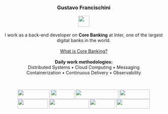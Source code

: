 <h3 align="center">
  Gustavo Francischini
</h3>

<p align="center">
      <a>
    <img align="center" height="35" width="35" src="https://raw.githubusercontent.com/jmnote/z-icons/master/svg/java.svg"/>
  </a> <br> <br>
  I work as a back-end developer on <strong>Core Banking</strong> at Inter, one of the largest digital banks in the world.
  <br>

  <a href="https://www.ibm.com/topics/core-banking" target="_blank">
    <br> What is Core Banking? <br> <br>
  </a>

  <a>
  <strong> Daily work methodologies: </strong> <br>
  Distributed Systems • Cloud Computing
  • Messaging <br> Containerization
  • Continuous Delivery • Observability </a>
</p>

<br>

<p align="center">
  <a>
    <img align="center" height="30" width="100" src="https://img.shields.io/badge/Spring-6DB33F.svg?style=for-the-badge&logo=Spring&logoColor=white"/>
    <img align="center" height="30" width="75" src="https://img.shields.io/badge/AWS-%23FF9900.svg?style=for-the-badge&logo=amazon-aws&logoColor=white">
    <img align="center" height="30" width="135" src="https://img.shields.io/badge/Apache%20Kafka-231F20.svg?style=for-the-badge&logo=Apache-Kafka&logoColor=white">
    <img align="center" height="30" width="95" src="https://img.shields.io/badge/GitLab-FC6D26.svg?style=for-the-badge&logo=GitLab&logoColor=white">
    <img align="center" height="30" width="95" src="https://img.shields.io/badge/docker-%230db7ed.svg?style=for-the-badge&logo=docker&logoColor=white">
    <img align="center" height="30" width="125" src="https://img.shields.io/badge/kubernetes-%23326ce5.svg?style=for-the-badge&logo=kubernetes&logoColor=white">
    <img align="center" height="30" width="80" src="https://img.shields.io/badge/Argo-EF7B4D.svg?style=for-the-badge&logo=Argo&logoColor=white">
    <img align="center" height="30" width="105" src="https://img.shields.io/badge/New%20Relic-1CE783.svg?style=for-the-badge&logo=New-Relic&logoColor=white">
  </a>

</p>
